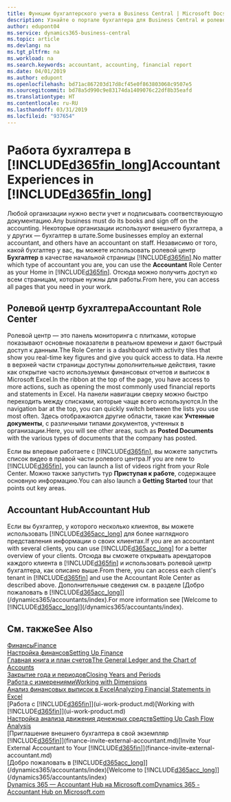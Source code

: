 ```yaml
---
title: Функции бухгалтерского учета в Business Central | Microsoft Docs
description: Узнайте о портале бухгалтера для Business Central и ролевом центре бухгалтера, которые поддерживают работу внутренних и внешних бухгалтеров в организации клиента.
author: edupont04
ms.service: dynamics365-business-central
ms.topic: article
ms.devlang: na
ms.tgt_pltfrm: na
ms.workload: na
ms.search.keywords: accountant, accounting, financial report
ms.date: 04/01/2019
ms.author: edupont
ms.openlocfilehash: bd71ac867203d17d8cf45e0f863803068c9507e5
ms.sourcegitcommit: bd78a5d990c9e83174da1409076c22df8b35eafd
ms.translationtype: HT
ms.contentlocale: ru-RU
ms.lasthandoff: 03/31/2019
ms.locfileid: "937654"
---
```

# <a name="accountant-experiences-in-included365finlongincludesd365finlongmdmd"></a><span data-ttu-id="b93cc-103">Работа бухгалтера в [!INCLUDE[d365fin_long](includes/d365fin_long_md.md)]</span><span class="sxs-lookup"><span data-stu-id="b93cc-103">Accountant Experiences in [!INCLUDE[d365fin_long](includes/d365fin_long_md.md)]</span></span>
<span data-ttu-id="b93cc-104">Любой организации нужно вести учет и подписывать соответствующую документацию.</span><span class="sxs-lookup"><span data-stu-id="b93cc-104">Any business must do its books and sign off on the accounting.</span></span> <span data-ttu-id="b93cc-105">Некоторые организации используют внешнего бухгалтера, а у других — бухгалтер в штате.</span><span class="sxs-lookup"><span data-stu-id="b93cc-105">Some businesses employ an external accountant, and others have an accountant on staff.</span></span> <span data-ttu-id="b93cc-106">Независимо от того, какой бухгалтер у вас, вы можете использовать ролевой центр **Бухгалтер** в качестве начальной страницы [!INCLUDE[d365fin](includes/d365fin_md.md)].</span><span class="sxs-lookup"><span data-stu-id="b93cc-106">No matter which type of accountant you are, you can use the **Accountant** Role Center as your Home in [!INCLUDE[d365fin](includes/d365fin_md.md)].</span></span> <span data-ttu-id="b93cc-107">Отсюда можно получить доступ ко всем страницам, которые нужны для работы.</span><span class="sxs-lookup"><span data-stu-id="b93cc-107">From here, you can access all pages that you need in your work.</span></span>  

## <a name="accountant-role-center"></a><span data-ttu-id="b93cc-108">Ролевой центр бухгалтера</span><span class="sxs-lookup"><span data-stu-id="b93cc-108">Accountant Role Center</span></span>
<span data-ttu-id="b93cc-109">Ролевой центр — это панель мониторинга с плитками, которые показывают основные показатели в реальном времени и дают быстрый доступ к данным.</span><span class="sxs-lookup"><span data-stu-id="b93cc-109">The Role Center is a dashboard with activity tiles that show you real-time key figures and give you quick access to data.</span></span> <span data-ttu-id="b93cc-110">На ленте в верхней части страницы доступны дополнительные действия, такие как открытие часто используемых финансовых отчетов и выписок в Microsoft Excel.</span><span class="sxs-lookup"><span data-stu-id="b93cc-110">In the ribbon at the top of the page, you have access to more actions, such as opening the most commonly used financial reports and statements in Excel.</span></span> <span data-ttu-id="b93cc-111">На панели навигации сверху можно быстро переходить между списками, которые чаще всего используются.</span><span class="sxs-lookup"><span data-stu-id="b93cc-111">In the navigation bar at the top, you can quickly switch between the lists you use most often.</span></span> <span data-ttu-id="b93cc-112">Здесь отображаются другие области, такие как **Учтенные документы**, с различными типами документов, учтенных в организации.</span><span class="sxs-lookup"><span data-stu-id="b93cc-112">Here, you will see other areas, such as **Posted Documents** with the various types of documents that the company has posted.</span></span>  

<span data-ttu-id="b93cc-113">Если вы впервые работаете с [!INCLUDE[d365fin](includes/d365fin_md.md)], вы можете запустить список видео в правой части ролевого центра.</span><span class="sxs-lookup"><span data-stu-id="b93cc-113">If you are new to [!INCLUDE[d365fin](includes/d365fin_md.md)], you can launch a list of videos right from your Role Center.</span></span> <span data-ttu-id="b93cc-114">Можно также запустить тур **Приступая к работе**, содержащее основную информацию.</span><span class="sxs-lookup"><span data-stu-id="b93cc-114">You can also launch a **Getting Started** tour that points out key areas.</span></span>  

## <a name="accountant-hub"></a><span data-ttu-id="b93cc-115">Accountant Hub</span><span class="sxs-lookup"><span data-stu-id="b93cc-115">Accountant Hub</span></span>
<span data-ttu-id="b93cc-116">Если вы бухгалтер, у которого несколько клиентов, вы можете использовать [!INCLUDE[d365acc_long](includes/d365acc_long_md.md)] для более наглядного представления информации о своих клиентах.</span><span class="sxs-lookup"><span data-stu-id="b93cc-116">If you are an accountant with several clients, you can use [!INCLUDE[d365acc_long](includes/d365acc_long_md.md)] for a better overview of your clients.</span></span> <span data-ttu-id="b93cc-117">Отсюда вы сможете открывать арендаторов каждого клиента в [!INCLUDE[d365fin](includes/d365fin_md.md)] и использовать ролевой центр бухгалтера, как описано выше.</span><span class="sxs-lookup"><span data-stu-id="b93cc-117">From there, you can access each client's tenant in [!INCLUDE[d365fin](includes/d365fin_md.md)] and use the Accountant Role Center as described above.</span></span> <span data-ttu-id="b93cc-118">Дополнительные сведения см. в разделе [Добро пожаловать в [!INCLUDE[d365acc_long](includes/d365acc_long_md.md)]](/dynamics365/accountants/index).</span><span class="sxs-lookup"><span data-stu-id="b93cc-118">For more information see [Welcome to [!INCLUDE[d365acc_long](includes/d365acc_long_md.md)]](/dynamics365/accountants/index).</span></span>  

## <a name="see-also"></a><span data-ttu-id="b93cc-119">См. также</span><span class="sxs-lookup"><span data-stu-id="b93cc-119">See Also</span></span>
[<span data-ttu-id="b93cc-120">Финансы</span><span class="sxs-lookup"><span data-stu-id="b93cc-120">Finance</span></span>](finance.md)  
[<span data-ttu-id="b93cc-121">Настройка финансов</span><span class="sxs-lookup"><span data-stu-id="b93cc-121">Setting Up Finance</span></span>](finance-setup-finance.md)  
[<span data-ttu-id="b93cc-122">Главная книга и план счетов</span><span class="sxs-lookup"><span data-stu-id="b93cc-122">The General Ledger and the Chart of Accounts</span></span>](finance-general-ledger.md)  
[<span data-ttu-id="b93cc-123">Закрытие года и периодов</span><span class="sxs-lookup"><span data-stu-id="b93cc-123">Closing Years and Periods</span></span>](year-close-years-periods.md)  
[<span data-ttu-id="b93cc-124">Работа с измерениями</span><span class="sxs-lookup"><span data-stu-id="b93cc-124">Working with Dimensions</span></span>](finance-dimensions.md)  
[<span data-ttu-id="b93cc-125">Анализ финансовых выписок в Excel</span><span class="sxs-lookup"><span data-stu-id="b93cc-125">Analyzing Financial Statements in Excel</span></span>](finance-analyze-excel.md)  
<span data-ttu-id="b93cc-126">[Работа с [!INCLUDE[d365fin](includes/d365fin_md.md)]](ui-work-product.md)</span><span class="sxs-lookup"><span data-stu-id="b93cc-126">[Working with [!INCLUDE[d365fin](includes/d365fin_md.md)]](ui-work-product.md)</span></span>  
[<span data-ttu-id="b93cc-127">Настройка анализа движения денежных средств</span><span class="sxs-lookup"><span data-stu-id="b93cc-127">Setting Up Cash Flow Analysis</span></span>](finance-setup-cash-flow-analyses.md)  
<span data-ttu-id="b93cc-128">[Приглашение внешнего бухгалтера в свой экземпляр [!INCLUDE[d365fin](includes/d365fin_md.md)]](finance-invite-external-accountant.md)</span><span class="sxs-lookup"><span data-stu-id="b93cc-128">[Invite Your External Accountant to Your [!INCLUDE[d365fin](includes/d365fin_md.md)]](finance-invite-external-accountant.md)</span></span>  
<span data-ttu-id="b93cc-129">[Добро пожаловать в [!INCLUDE[d365acc_long](includes/d365acc_long_md.md)]](/dynamics365/accountants/index)</span><span class="sxs-lookup"><span data-stu-id="b93cc-129">[Welcome to [!INCLUDE[d365acc_long](includes/d365acc_long_md.md)]](/dynamics365/accountants/index)</span></span>  
[<span data-ttu-id="b93cc-130">Dynamics 365 — Accountant Hub на Microsoft.com</span><span class="sxs-lookup"><span data-stu-id="b93cc-130">Dynamics 365 - Accountant Hub on Microsoft.com</span></span>](https://www.microsoft.com/en-us/dynamics365/financial-insights-for-accountants)  
